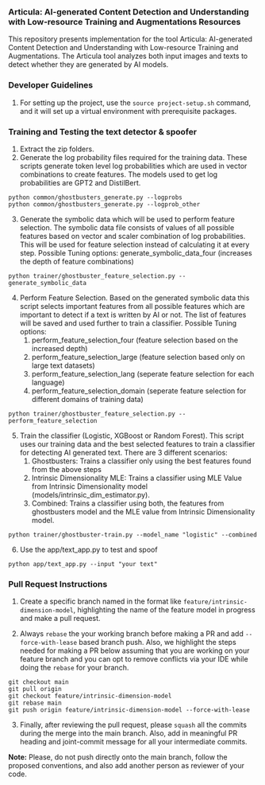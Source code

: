 ### Articula: AI-generated Content Detection and Understanding with Low-resource Training and Augmentations Resources

This repository presents implementation for the tool Articula: AI-generated Content Detection and Understanding with Low-resource Training and Augmentations. The Articula tool analyzes both input images and texts to detect whether they are generated by AI models.

### Developer Guidelines

1. For setting up the project, use the `source project-setup.sh` command, and it will set up a virtual environment with prerequisite packages.

### Training and Testing the text detector & spoofer

1. Extract the zip folders.
2. Generate the log probability files required for the training data. These scripts generate token level log probabilities which are used in vector combinations to create features. The models used to get log probabilities are GPT2 and DistilBert.
```
python common/ghostbusters_generate.py --logprobs
python common/ghostbusters_generate.py --logprob_other
```
3. Generate the symbolic data which will be used to perform feature selection. The symbolic data file consists of values of all possible features based on vector and scaler combination of log probabilities. This will be used for feature selection instead of calculating it at every step. 
Possible Tuning options: generate_symbolic_data_four (increases the depth of feature combinations) 
```
python trainer/ghostbuster_feature_selection.py --generate_symbolic_data
```
4. Perform Feature Selection. Based on the generated symbolic data this script selects important features from all possible features which are important to detect if a text is written by AI or not. The list of features will be saved and used further to train a classifier.
Possible Tuning options:
    1. perform_feature_selection_four (feature selection based on the increased depth)
    2. perform_feature_selection_large (feature selection based only on large text datasets)
    3. perform_feature_selection_lang (seperate feature selection for each language)
    4. perform_feature_selection_domain (seperate feature selection for different domains of training data)
```
python trainer/ghostbuster_feature_selection.py --perform_feature_selection
```
5. Train the classifier (Logistic, XGBoost or Random Forest). This script uses our training data and the best selected features to train a classifier for detecting AI generated text. There are 3 different scenarios: 
    1. Ghostbusters: Trains a classifier only using the best features found from the above steps
    2. Intrinsic Dimensionality MLE: Trains a classifier using MLE Value from Intrinsic Dimensionality model (models/intrinsic_dim_estimator.py).
    3. Combined: Trains a classifier using both, the features from ghostbusters model and the MLE value from Intrinsic Dimensionality model.
```
python trainer/ghostbuster-train.py --model_name "logistic" --combined
```
6. Use the app/text_app.py to test and spoof
```
python app/text_app.py --input "your text"
```

### Pull Request Instructions

1. Create a specific branch named in the format like `feature/intrinsic-dimension-model`, highlighting the name of the feature model in progress and make a pull request.

2. Always `rebase` the your working branch before making a PR and add `--force-with-lease` based branch push. Also, we highlight the steps needed for making a PR below assuming that you are working on your feature branch and you can opt to remove conflicts via your IDE while doing the `rebase` for your branch.

```
git checkout main
git pull origin
git checkout feature/intrinsic-dimension-model
git rebase main
git push origin feature/intrinsic-dimension-model --force-with-lease
```

3. Finally, after reviewing the pull request, please `squash` all the commits during the merge into the main branch. Also, add in meaningful PR heading and joint-commit message for all your intermediate commits.

__Note:__ Please, do not push directly onto the main branch, follow the proposed conventions, and also add another person as reviewer of your code.